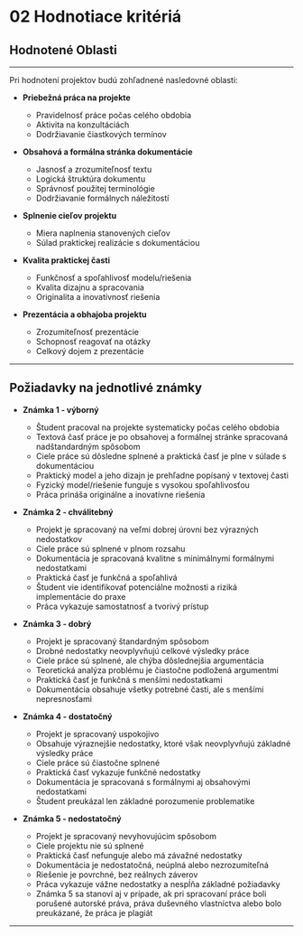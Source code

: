 # 02 Hodnotiace kritériá

## Hodnotené Oblasti

---

Pri hodnotení projektov budú zohľadnené nasledovné oblasti:

* **Priebežná práca na projekte**
  * Pravidelnosť práce počas celého obdobia
  * Aktivita na konzultáciách
  * Dodržiavanie čiastkových termínov

* **Obsahová a formálna stránka dokumentácie**
  * Jasnosť a zrozumiteľnosť textu
  * Logická štruktúra dokumentu
  * Správnosť použitej terminológie
  * Dodržiavanie formálnych náležitostí

* **Splnenie cieľov projektu**
  * Miera naplnenia stanovených cieľov
  * Súlad praktickej realizácie s dokumentáciou

* **Kvalita praktickej časti**
  * Funkčnosť a spoľahlivosť modelu/riešenia
  * Kvalita dizajnu a spracovania
  * Originalita a inovatívnosť riešenia

* **Prezentácia a obhajoba projektu**
  * Zrozumiteľnosť prezentácie
  * Schopnosť reagovať na otázky
  * Celkový dojem z prezentácie

---

## Požiadavky na jednotlivé známky

* **Známka 1 - výborný**  
  
  * Študent pracoval na projekte systematicky počas celého obdobia  
  * Textová časť práce je po obsahovej a formálnej stránke spracovaná nadštandardným spôsobom  
  * Ciele práce sú dôsledne splnené a praktická časť je plne v súlade s dokumentáciou  
  * Praktický model a jeho dizajn je prehľadne popísaný v textovej časti  
  * Fyzický model/riešenie funguje s vysokou spoľahlivosťou  
  * Práca prináša originálne a inovatívne riešenia  

* **Známka 2 - chválitebný**  
  
  * Projekt je spracovaný na veľmi dobrej úrovni bez výrazných nedostatkov  
  * Ciele práce sú splnené v plnom rozsahu  
  * Dokumentácia je spracovaná kvalitne s minimálnymi formálnymi nedostatkami  
  * Praktická časť je funkčná a spoľahlivá  
  * Študent vie identifikovať potenciálne možnosti a riziká implementácie do praxe  
  * Práca vykazuje samostatnosť a tvorivý prístup  
  
* **Známka 3 - dobrý**  
  
  * Projekt je spracovaný štandardným spôsobom  
  * Drobné nedostatky neovplyvňujú celkové výsledky práce  
  * Ciele práce sú splnené, ale chýba dôslednejšia argumentácia  
  * Teoretická analýza problému je čiastočne podložená argumentmi  
  * Praktická časť je funkčná s menšími nedostatkami  
  * Dokumentácia obsahuje všetky potrebné časti, ale s menšími nepresnosťami  
  
* **Známka 4 - dostatočný**  
  
  * Projekt je spracovaný uspokojivo  
  * Obsahuje výraznejšie nedostatky, ktoré však neovplyvňujú základné výsledky práce  
  * Ciele práce sú čiastočne splnené  
  * Praktická časť vykazuje funkčné nedostatky  
  * Dokumentácia je spracovaná s formálnymi aj obsahovými nedostatkami  
  * Študent preukázal len základné porozumenie problematike  
  
* **Známka 5 - nedostatočný**  
  
  * Projekt je spracovaný nevyhovujúcim spôsobom  
  * Ciele projektu nie sú splnené  
  * Praktická časť nefunguje alebo má závažné nedostatky  
  * Dokumentácia je nedostatočná, neúplná alebo nezrozumiteľná  
  * Riešenie je povrchné, bez reálnych záverov  
  * Práca vykazuje vážne nedostatky a nespĺňa základné požiadavky  
  * Známka 5 sa stanoví aj v prípade, ak pri spracovaní práce boli porušené autorské práva, práva duševného vlastníctva alebo bolo preukázané, že práca je plagiát  
 

---
